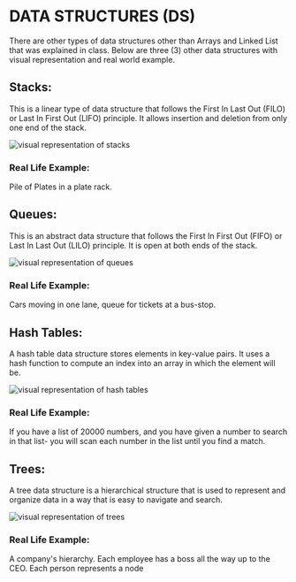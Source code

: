 # DATA STRUCTURES (DS)

There are other types of data structures other than Arrays and Linked List that was explained in class. Below are three (3) other data structures with visual representation and real world example.

## Stacks:
This is a linear type of data structure that follows the First In Last Out (FILO) or Last In First Out (LIFO) principle. It allows insertion and deletion from only one end of the stack.

![visual representation of stacks](https://media.geeksforgeeks.org/wp-content/uploads/20220714004311/Stack-660x566.png)

### Real Life Example:
Pile of Plates in a plate rack.



## Queues:
This is an abstract data structure that follows the First In First Out (FIFO) or Last In Last Out (LILO) principle. It is open at both ends of the stack.

![visual representation of queues](https://courses.engr.illinois.edu/cs225/sp2019/assets/notes/quacks/queue.png)

### Real Life Example:
Cars moving in one lane, queue for tickets at a bus-stop.


## Hash Tables:
A hash table data structure stores elements in key-value pairs. It uses a hash function to compute an index into an array in which the element will be.

![visual representation of hash tables](https://upload.wikimedia.org/wikipedia/commons/thumb/5/58/Hash_table_4_1_1_0_0_1_0_LL.svg/1200px-Hash_table_4_1_1_0_0_1_0_LL.svg.png)

### Real Life Example:
If you have a list of 20000 numbers, and you have given a number to search in that list- you will scan each number in the list until you find a match.


## Trees:
A tree data structure is a hierarchical structure that is used to represent and organize data in a way that is easy to navigate and search.

![visual representation of trees](https://media.geeksforgeeks.org/wp-content/uploads/20221124153129/Treedatastructure.png)

### Real Life Example:
A company's hierarchy. Each employee has a boss all the way up to the CEO. Each person represents a node

